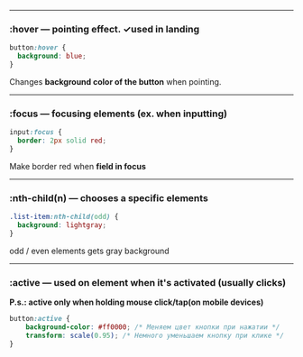 ****
### :hover — pointing effect. ✓used in landing
```css
button:hover {
  background: blue;
}
```
Changes **background color of the button** when pointing.
****

### :focus — focusing elements (ex. when inputting)
```css
input:focus {
  border: 2px solid red;
}
```
Make border red when **field in focus**
****

### :nth-child(n) — chooses a specific elements
```css
.list-item:nth-child(odd) {
  background: lightgray;
}
```
odd / even elements gets gray background
****

### :active — used on element when it's activated (usually clicks)
**P.s.: active only when holding mouse click/tap(on mobile devices)**

```css
button:active {
    background-color: #ff0000; /* Меняем цвет кнопки при нажатии */
    transform: scale(0.95); /* Немного уменьшаем кнопку при клике */
}
```
